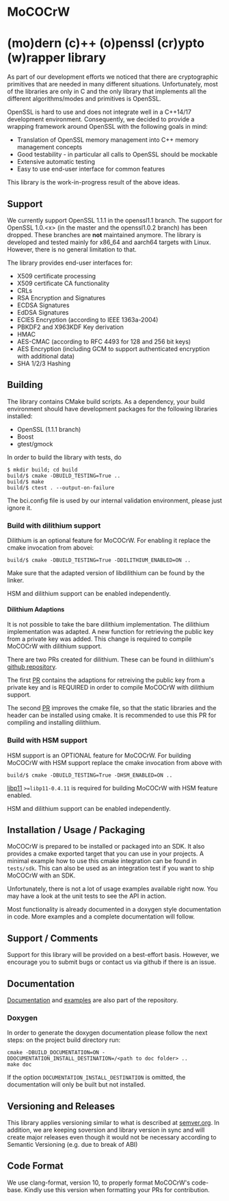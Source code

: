 MoCOCrW
===================================================

(mo)dern (c)++ (o)penssl (cr)ypto (w)rapper library
===================================================

As part of our development efforts we noticed that there are cryptographic
primitives that are needed in many different situations. Unfortunately,
most of the libraries are only in C and the only library that implements all
the different algorithms/modes and primitives is OpenSSL.

OpenSSL is hard to use and does not integrate well in a C++14/17 development
environment. Consequently, we decided to provide a wrapping framework around
OpenSSL with the following goals in mind:
 * Translation of OpenSSL memory management into C++ memory management concepts
 * Good testability - in particular all calls to OpenSSL should be mockable
 * Extensive automatic testing
 * Easy to use end-user interface for common features

This library is the work-in-progress result of the above ideas.

## Support
We currently support OpenSSL 1.1.1 in the openssl1.1 branch. The support for
OpenSSL 1.0.\<x\> (in the master and the openssl1.0.2 branch) has been dropped. These
branches are **not** maintained anymore. The library is developed and tested mainly for
x86_64 and aarch64 targets with Linux. However, there is no general limitation to that.


The library provides end-user interfaces for:
 * X509 certificate processing
 * X509 certificate CA functionality
 * CRLs
 * RSA Encryption and Signatures
 * ECDSA Signatures
 * EdDSA Signatures
 * ECIES Encryption (according to IEEE 1363a-2004)
 * PBKDF2 and X963KDF Key derivation
 * HMAC
 * AES-CMAC (according to RFC 4493 for 128 and 256 bit keys)
 * AES Encryption (including GCM to support authenticated encryption with additional data)
 * SHA 1/2/3 Hashing

## Building

The library contains CMake build scripts. As a dependency, your build environment should
have development packages for the following libraries installed:
 * OpenSSL (1.1.1 branch)
 * Boost
 * gtest/gmock

In order to build the library with tests, do
```
$ mkdir build; cd build
build/$ cmake -DBUILD_TESTING=True ..
build/$ make
build/$ ctest . --output-on-failure
```

The bci.config file is used by our internal validation environment, please just ignore it.

### Build with dilithium support

Dilithium is an optional feature for MoCOCrW. For enabling it
replace the cmake invocation from abovei:
```
build/$ cmake -DBUILD_TESTING=True -DDILITHIUM_ENABLED=ON ..
```

Make sure that the adapted version of libdilithium can be found by the linker.

HSM and dilithium support can be enabled independently.

#### Dilithium Adaptions

It is not possible to take the bare dilithium implementation. The dilithium implementation was
adapted. A new function for retrieving the public key from a private key was added. This change is
required to compile MoCOCrW with dilithium support.

There are two PRs created for dilithium. These can be found in dilithium's [github
repository](https://github.com/pq-crystals/dilithium/).

The first [PR](https://github.com/pq-crystals/dilithium/pull/68) contains the adaptions for
retreiving the public key from a private key and is REQUIRED in order to compile MoCOCrW with
dilithium support.

The second [PR](https://github.com/pq-crystals/dilithium/pull/69) improves the cmake file, so that
the static libraries and the header can be installed using cmake. It is recommended to use this PR
for compiling and installing dilithium.

### Build with HSM support

HSM support is an OPTIONAL feature for MoCOCrW. For building MoCOCrW with HSM support replace the
cmake invocation from above with
```
build/$ cmake -DBUILD_TESTING=True -DHSM_ENABLED=ON ..
```

[libp11](https://github.com/OpenSC/libp11/) `>=libp11-0.4.11` is required for building MoCOCrW with
HSM feature enabled.

HSM and dilithium support can be enabled independently.

## Installation / Usage / Packaging

MoCOCrW is prepared to be installed or packaged into an SDK. It also provides a cmake
exported target that you can use in your projects. A minimal example how to use this cmake
integration can be found in `tests/sdk`. This can also be used as an integration test if you
want to ship MoCOCrW with an SDK.

Unfortunately, there is not a lot of usage examples available right now. You may have a look
at the unit tests to see the API in action.

Most functionality is already documented in a doxygen style documentation in code.
More examples and a complete documentation will follow.

## Support / Comments

Support for this library will be provided on a best-effort basis. However, we encourage
you to submit bugs or contact us via github if there is an issue.

## Documentation

[Documentation](doc/examples/) and [examples](examples) are also part of the repository.

### Doxygen

In order to generate the doxygen documentation please follow the next steps:
on the project build directory run:

```
cmake -DBUILD_DOCUMENTATION=ON -DDOCUMENTATION_INSTALL_DESTINATION=/<path to doc folder> ..
make doc
```

If the option `DOCUMENTATION_INSTALL_DESTINATION` is omitted, the documentation will only be built
but not installed.

## Versioning and Releases
This library applies versioning similar to what is described at [semver.org](https://semver.org).
In addition, we are keeping soversion and library version in sync and will create major releases
even though it would not be necessary according to Semantic Versioning (e.g. due to break of ABI)

## Code Format

We use clang-format, version 10, to properly format MoCOCrW's code-base. Kindly use this version
when formatting your PRs for contribution.
